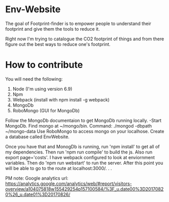 # Env-Website
The goal of Footprint-finder is to empower people to understand their footprint and give them the tools to reduce it.

Right now I'm trying to catalogue the CO2 footprint of things and from there figure out the best ways to reduce one's footprint.

# How to contribute
You will need the following:
 1.  Node (I'm using version 6.9)
 2.  Npm
 3.  Webpack (install with npm install -g webpack)
 4.  MongoDb
 5.  RoboMongo (GUI for MongoDb)

Follow the MongoDb documentaion to get MongoDb running locally.
  -Start MongoDb.  Find mongo at ~/mongo/bin.  Command:  ./mongod -dbpath ~/mongo-data
Use RoboMongo to access mongo on your localhose.  Create a database called EnvWebsite.

Once you have that and MonogDb is running, run 'npm install' to get all of my dependencies.
Then run 'npm run compile' to build the js.  Also run export page='costs'.  I have webpack configured to look at enviornment variables.  Then do 'npm run webstart' to run the server.  After this point you will be able to go to the route at localhost:3000/. . . 


PM note:
Google analytics url:  https://analytics.google.com/analytics/web/#report/visitors-overview/a104075818w155429254p157100584/%3F_u.date00%3D20170820%26_u.date01%3D20170826/

